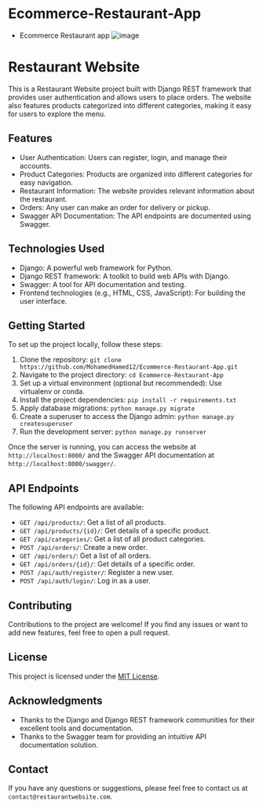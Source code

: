 # Ecommerce-Restaurant-App
- Ecommerce Restaurant app
![image](https://github.com/MohamedHamed12/Ecommerce-Restaurant-App/assets/90472426/1d7b3a3a-46dd-49be-ac5e-17aae3d0ac44)

# Restaurant Website 

This is a Restaurant Website project built with Django REST framework that provides user authentication and allows users to place orders. The website also features products categorized into different categories, making it easy for users to explore the menu.

## Features

- User Authentication: Users can register, login, and manage their accounts.
- Product Categories: Products are organized into different categories for easy navigation.
- Restaurant Information: The website provides relevant information about the restaurant.
- Orders: Any user can make an order for delivery or pickup.
- Swagger API Documentation: The API endpoints are documented using Swagger.

## Technologies Used

- Django: A powerful web framework for Python.
- Django REST framework: A toolkit to build web APIs with Django.
- Swagger: A tool for API documentation and testing.
- Frontend technologies (e.g., HTML, CSS, JavaScript): For building the user interface.

## Getting Started

To set up the project locally, follow these steps:

1. Clone the repository: `git clone https://github.com/MohamedHamed12/Ecommerce-Restaurant-App.git`
2. Navigate to the project directory: `cd Ecommerce-Restaurant-App`
3. Set up a virtual environment (optional but recommended): Use virtualenv or conda.
4. Install the project dependencies: `pip install -r requirements.txt`
5. Apply database migrations: `python manage.py migrate`
6. Create a superuser to access the Django admin: `python manage.py createsuperuser`
7. Run the development server: `python manage.py runserver`

Once the server is running, you can access the website at `http://localhost:8000/` and the Swagger API documentation at `http://localhost:8000/swagger/`.

## API Endpoints

The following API endpoints are available:

- `GET /api/products/`: Get a list of all products.
- `GET /api/products/{id}/`: Get details of a specific product.
- `GET /api/categories/`: Get a list of all product categories.
- `POST /api/orders/`: Create a new order.
- `GET /api/orders/`: Get a list of all orders.
- `GET /api/orders/{id}/`: Get details of a specific order.
- `POST /api/auth/register/`: Register a new user.
- `POST /api/auth/login/`: Log in as a user.

## Contributing

Contributions to the project are welcome! If you find any issues or want to add new features, feel free to open a pull request.

## License

This project is licensed under the [MIT License](LICENSE).

## Acknowledgments

- Thanks to the Django and Django REST framework communities for their excellent tools and documentation.
- Thanks to the Swagger team for providing an intuitive API documentation solution.

## Contact

If you have any questions or suggestions, please feel free to contact us at `contact@restaurantwebsite.com`.
